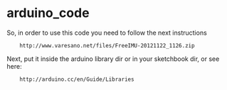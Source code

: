 arduino_code
============

So, in order to use this code you need to follow the next instructions

        http://www.varesano.net/files/FreeIMU-20121122_1126.zip

Next, put it inside the arduino library dir or in your sketchbook dir, or see here:

        http://arduino.cc/en/Guide/Libraries


